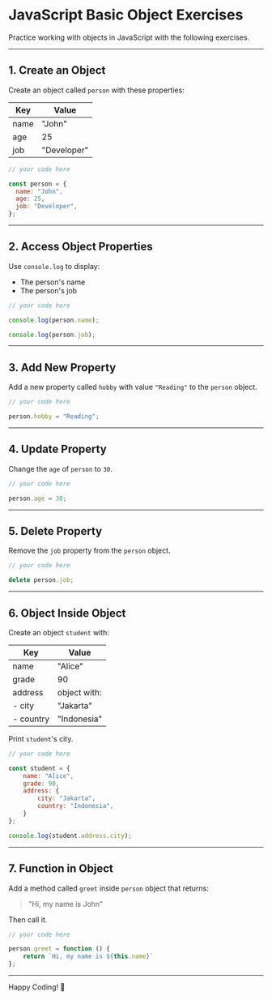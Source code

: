 # JavaScript Basic Object Exercises

Practice working with objects in JavaScript with the following exercises.

---

## 1. Create an Object

Create an object called `person` with these properties:

| Key  | Value       |
| ---- | ----------- |
| name | "John"      |
| age  | 25          |
| job  | "Developer" |

```javascript
// your code here

const person = {
  name: "John",
  age: 25,
  job: "Developer",
};
```

---

## 2. Access Object Properties

Use `console.log` to display:

- The person's name
- The person's job

```javascript
// your code here

console.log(person.name);

console.log(person.job);
```

---

## 3. Add New Property

Add a new property called `hobby` with value `"Reading"` to the `person` object.

```javascript
// your code here

person.hobby = "Reading";
```

---

## 4. Update Property

Change the `age` of `person` to `30`.

```javascript
// your code here

person.age = 30;
```

---

## 5. Delete Property

Remove the `job` property from the `person` object.

```javascript
// your code here

delete person.job;
```

---

## 6. Object Inside Object

Create an object `student` with:

| Key       | Value        |
| --------- | ------------ |
| name      | "Alice"      |
| grade     | 90           |
| address   | object with: |
| - city    | "Jakarta"    |
| - country | "Indonesia"  |

Print `student`'s city.

```javascript
// your code here

const student = {
    name: "Alice",
    grade: 90,
    address: {
        city: "Jakarta",
        country: "Indonesia",
    }
};

console.log(student.address.city);
```

---

## 7. Function in Object

Add a method called `greet` inside `person` object that returns:

> "Hi, my name is John"

Then call it.

```javascript
// your code here

person.greet = function () {
    return `Hi, my name is ${this.name}`
};
```

---

Happy Coding! 🚀
